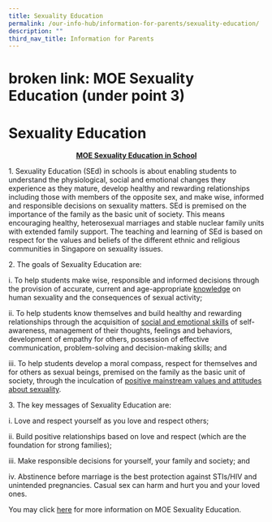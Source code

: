 ```yaml
---
title: Sexuality Education
permalink: /our-info-hub/information-for-parents/sexuality-education/
description: ""
third_nav_title: Information for Parents
---
```

# broken link: MOE Sexuality Education (under point 3)
# Sexuality Education

<center><b><u>MOE Sexuality Education in School</u></b></center>

1\.  Sexuality Education (SEd) in schools is about enabling students to understand the physiological, social and emotional changes they experience as they mature, develop healthy and rewarding relationships including those with members of the opposite sex, and make wise, informed and responsible decisions on sexuality matters. SEd is premised on the importance of the family as the basic unit of society. This means encouraging healthy, heterosexual marriages and stable nuclear family units with extended family support. The teaching and learning of SEd is based on respect for the values and beliefs of the different ethnic and religious communities in Singapore on sexuality issues.


2\.  The goals of Sexuality Education are:

i\.  To help students make wise, responsible and informed decisions through the provision of accurate, current and age-appropriate <u>knowledge</u> on human sexuality and the consequences of sexual activity;

ii\.  To help students know themselves and build healthy and rewarding relationships through the acquisition of <u>social and emotional skills</u> of self-awareness, management of their thoughts, feelings and behaviors, development of empathy for others, possession of effective communication, problem-solving and decision-making skills; and

iii\.  To help students develop a moral compass, respect for themselves and for others as sexual beings, premised on the family as the basic unit of society, through the inculcation of <u>positive mainstream values and attitudes about sexuality</u>.

  

3\.  The key messages of Sexuality Education are:

i\.  Love and respect yourself as you love and respect others;

ii\.  Build positive relationships based on love and respect (which are the foundation for strong families);

iii\.  Make responsible decisions for yourself, your family and society; and

iv\.  Abstinence before marriage is the best protection against STIs/HIV and unintended pregnancies. Casual sex can harm and hurt you and your loved ones.

You may click <a href="https://www.moe.gov.sg/page%20not%20found?item=%2feducation%2fprogrammes%2fsocial-and-emotional-learning%2fsexuality-education&user=extranet%5cAnonymous&site=moe-website" target="_blank">here</a> for more information on MOE Sexuality Education.